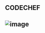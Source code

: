 ## CODECHEF


## **![image](https://github.com/user-attachments/assets/90ffff6e-7e58-4ff8-a6df-0f0f782ec555)**
